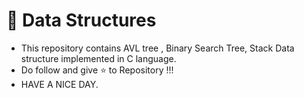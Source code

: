 # :link: Data Structures

- This repository contains AVL tree , Binary Search Tree, Stack Data structure implemented in C language.  
- Do follow and give :star: to Repository !!!  
- HAVE A NICE DAY.
